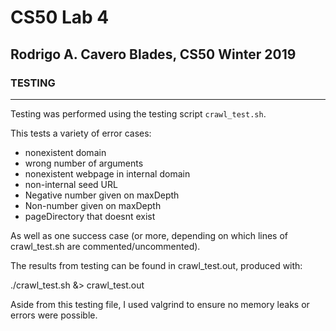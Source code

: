 # CS50 Lab 4
## Rodrigo A. Cavero Blades, CS50 Winter 2019

### TESTING
---
Testing was performed using the testing script `crawl_test.sh`.

This tests a variety of error cases:
* nonexistent domain
* wrong number of arguments
* nonexistent webpage in internal domain
* non-internal seed URL
* Negative number given on maxDepth
* Non-number given on maxDepth
* pageDirectory that doesnt exist

As well as one success case (or more, depending on which lines of crawl_test.sh are commented/uncommented).

The results from testing can be found in crawl_test.out, produced with:

./crawl_test.sh &> crawl_test.out

Aside from this testing file, I used valgrind to ensure no memory leaks or errors were possible.